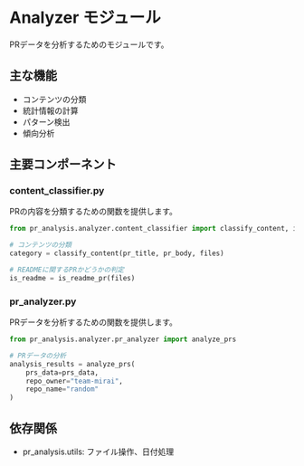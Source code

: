 # Analyzer モジュール

PRデータを分析するためのモジュールです。

## 主な機能

- コンテンツの分類
- 統計情報の計算
- パターン検出
- 傾向分析

## 主要コンポーネント

### content_classifier.py

PRの内容を分類するための関数を提供します。

```python
from pr_analysis.analyzer.content_classifier import classify_content, is_readme_pr

# コンテンツの分類
category = classify_content(pr_title, pr_body, files)

# READMEに関するPRかどうかの判定
is_readme = is_readme_pr(files)
```

### pr_analyzer.py

PRデータを分析するための関数を提供します。

```python
from pr_analysis.analyzer.pr_analyzer import analyze_prs

# PRデータの分析
analysis_results = analyze_prs(
    prs_data=prs_data,
    repo_owner="team-mirai",
    repo_name="random"
)
```

## 依存関係

- pr_analysis.utils: ファイル操作、日付処理

